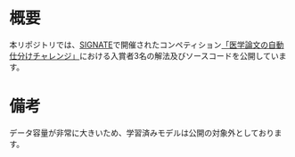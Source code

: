 # 概要

本リポジトリでは、[SIGNATE](https://signate.jp/)で開催されたコンペティション[「医学論文の自動仕分けチャレンジ」](https://signate.jp/competitions/471)における入賞者3名の解法及びソースコードを公開しています。

# 備考

データ容量が非常に大きいため、学習済みモデルは公開の対象外としております。